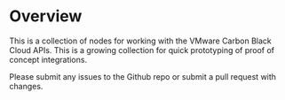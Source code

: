 # Overview

This is a collection of nodes for working with the VMware Carbon Black Cloud APIs. This is a growing collection for quick prototyping of proof of concept integrations.

Please submit any issues to the Github repo or submit a pull request with changes.